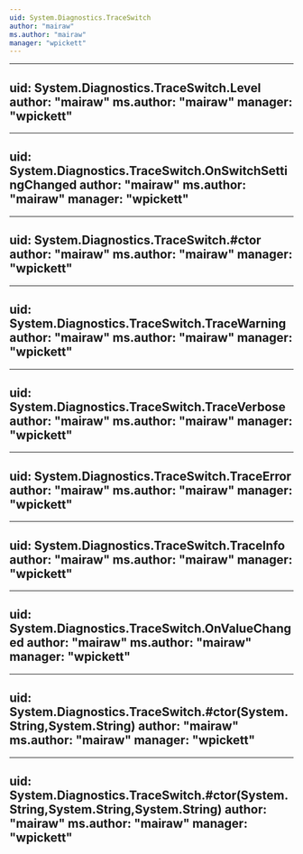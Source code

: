 ```yaml
---
uid: System.Diagnostics.TraceSwitch
author: "mairaw"
ms.author: "mairaw"
manager: "wpickett"
---
```


---
uid: System.Diagnostics.TraceSwitch.Level
author: "mairaw"
ms.author: "mairaw"
manager: "wpickett"
---

---
uid: System.Diagnostics.TraceSwitch.OnSwitchSettingChanged
author: "mairaw"
ms.author: "mairaw"
manager: "wpickett"
---

---
uid: System.Diagnostics.TraceSwitch.#ctor
author: "mairaw"
ms.author: "mairaw"
manager: "wpickett"
---

---
uid: System.Diagnostics.TraceSwitch.TraceWarning
author: "mairaw"
ms.author: "mairaw"
manager: "wpickett"
---

---
uid: System.Diagnostics.TraceSwitch.TraceVerbose
author: "mairaw"
ms.author: "mairaw"
manager: "wpickett"
---

---
uid: System.Diagnostics.TraceSwitch.TraceError
author: "mairaw"
ms.author: "mairaw"
manager: "wpickett"
---

---
uid: System.Diagnostics.TraceSwitch.TraceInfo
author: "mairaw"
ms.author: "mairaw"
manager: "wpickett"
---

---
uid: System.Diagnostics.TraceSwitch.OnValueChanged
author: "mairaw"
ms.author: "mairaw"
manager: "wpickett"
---

---
uid: System.Diagnostics.TraceSwitch.#ctor(System.String,System.String)
author: "mairaw"
ms.author: "mairaw"
manager: "wpickett"
---

---
uid: System.Diagnostics.TraceSwitch.#ctor(System.String,System.String,System.String)
author: "mairaw"
ms.author: "mairaw"
manager: "wpickett"
---
